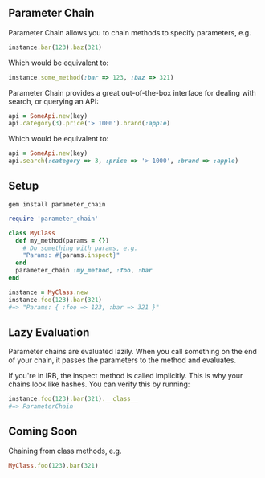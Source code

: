 ## Parameter Chain

Parameter Chain allows you to chain methods to specify parameters, e.g.

```ruby
instance.bar(123).baz(321)
```

Which would be equivalent to:

```ruby
instance.some_method(:bar => 123, :baz => 321)
```

Parameter Chain provides a great out-of-the-box interface for dealing with search, or querying an API:

```ruby
api = SomeApi.new(key)
api.category(3).price('> 1000').brand(:apple)
```

Which would be equivalent to:

```ruby
api = SomeApi.new(key)
api.search(:category => 3, :price => '> 1000', :brand => :apple)
```

## Setup

```
gem install parameter_chain
```

```ruby
require 'parameter_chain'

class MyClass
  def my_method(params = {})
    # Do something with params, e.g.
    "Params: #{params.inspect}"
  end
  parameter_chain :my_method, :foo, :bar
end

instance = MyClass.new
instance.foo(123).bar(321)
#=> "Params: { :foo => 123, :bar => 321 }"
```

## Lazy Evaluation

Parameter chains are evaluated lazily. When you call something on the end of your chain, it passes the parameters to the method and evaluates.

If you're in IRB, the inspect method is called implicitly. This is why your chains look like hashes. You can verify this by running:

```ruby
instance.foo(123).bar(321).__class__
#=> ParameterChain
```

## Coming Soon

Chaining from class methods, e.g.

```ruby
MyClass.foo(123).bar(321)
```
